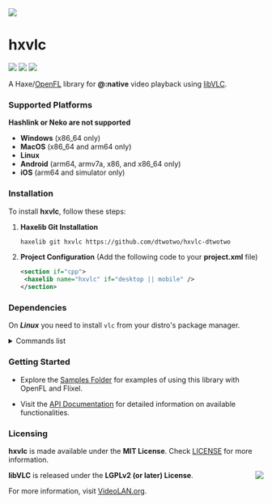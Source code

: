 <a href="https://lib.haxe.org/p/hxvlc">
	<img src="https://github.com/MAJigsaw77/hxvlc/raw/main/assets/logo.png" align="center" />
</a>

# hxvlc

![](https://img.shields.io/github/repo-size/MAJigsaw77/hxvlc) ![](https://badgen.net/github/open-issues/MAJigsaw77/hxvlc) ![](https://badgen.net/badge/license/MIT/green)

A Haxe/[OpenFL](https://www.openfl.org) library for **@:native** video playback using [libVLC](https://www.videolan.org/vlc/libvlc.html).

### Supported Platforms

**Hashlink or Neko are not supported**

- **Windows** (x86_64 only)
- **MacOS** (x86_64 and arm64 only)
- **Linux**
- **Android** (arm64, armv7a, x86, and x86_64 only)
- **iOS** (arm64 and simulator only)

### Installation

To install **hxvlc**, follow these steps:

1. **Haxelib Git Installation**
   ```bash
   haxelib git hxvlc https://github.com/dtwotwo/hxvlc-dtwotwo
   ```
2. **Project Configuration** (Add the following code to your **project.xml** file)
   ```xml
   <section if="cpp">
   	<haxelib name="hxvlc" if="desktop || mobile" />
   </section>
   ```

### Dependencies

On ***Linux*** you need to install `vlc` from your distro's package manager.

<details>
<summary>Commands list</summary>

#### Debian based distributions ([Debian](https://debian.org)):
```bash
sudo apt-get install vlc libvlc-dev libvlccore-dev vlc-bin
```

#### Arch based distributions ([Arch](https://archlinux.org)):
```bash
sudo pacman -S vlc
```

#### Fedora based distributions ([Fedora](https://getfedora.org)):
```bash
sudo dnf install vlc
```

#### Red Hat Enterprise Linux (RHEL):
```bash
sudo dnf install epel-release
sudo dnf install vlc
```

#### openSUSE based distributions ([openSUSE](https://www.opensuse.org)):
```bash
sudo zypper install vlc
```

#### Gentoo based distributions ([Gentoo](https://gentoo.org)):
```bash
sudo emerge media-video/vlc
```

#### Slackware based distributions ([Slackware](https://www.slackware.com)):
```bash
sudo slackpkg install vlc
```

#### Void Linux ([Void Linux](https://voidlinux.org)):
```bash
sudo xbps-install -S vlc
```

#### NixOS ([NixOS](https://nixos.org)):
```bash
nix-env -iA nixpkgs.vlc
```

</details>

### Getting Started

- Explore the [Samples Folder](samples/) for examples of using this library with OpenFL and Flixel.

- Visit the [API Documentation](https://majigsaw77.github.io/hxvlc) for detailed information on available functionalities.

### Licensing

**hxvlc** is made available under the **MIT License**. Check [LICENSE](./LICENSE) for more information.

<a href="https://www.videolan.org/vlc/libvlc.html">
	<img src="https://images.videolan.org/images/goodies/Cone-Video-small.png" align="right" />
</a>

**libVLC** is released under the **LGPLv2 (or later) License**.

For more information, visit [VideoLAN.org](https://videolan.org/legal.html).
